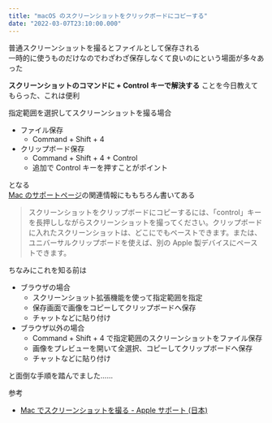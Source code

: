 ```yaml
---
title: "macOS のスクリーンショットをクリックボードにコピーする"
date: "2022-03-07T23:10:00.000"
---
```


普通スクリーンショットを撮るとファイルとして保存される  
一時的に使うものだけなのでわざわざ保存しなくて良いのにという場面が多々あった  

**スクリーンショットのコマンドに + Control キーで解決する** ことを今日教えてもらった、これは便利  

指定範囲を選択してスクリーンショットを撮る場合  

- ファイル保存
  - Command + Shift + 4
- クリップボード保存
  - Command + Shift + 4 + Control
  - 追加で Control キーを押すことがポイント

となる  
[Mac のサポートページ](https://support.apple.com/ja-jp/HT201361)の関連情報にももちろん書いてある  

> スクリーンショットをクリップボードにコピーするには、「control」キーを長押ししながらスクリーンショットを撮ってください。クリップボードに入れたスクリーンショットは、どこにでもペーストできます。または、ユニバーサルクリップボードを使えば、別の Apple 製デバイスにペーストできます。


ちなみにこれを知る前は  

- ブラウザの場合
  - スクリーンショット拡張機能を使って指定範囲を指定
  - 保存画面で画像をコピーしてクリップボードへ保存
  - チャットなどに貼り付け
- ブラウザ以外の場合
  - Command + Shift + 4 で指定範囲のスクリーンショットをファイル保存
  - 画像をプレビューを開いて全選択、コピーしてクリップボードへ保存
  - チャットなどに貼り付け

と面倒な手順を踏んでました......  


参考

- [Mac でスクリーンショットを撮る - Apple サポート (日本)](https://support.apple.com/ja-jp/HT201361)
